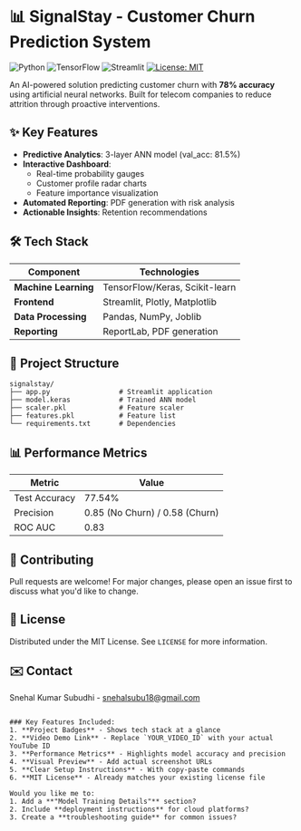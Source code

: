 # 📊 SignalStay - Customer Churn Prediction System

![Python](https://img.shields.io/badge/Python-3.8+-blue)
![TensorFlow](https://img.shields.io/badge/TensorFlow-2.12+-orange)
![Streamlit](https://img.shields.io/badge/Streamlit-1.25+-red)
[![License: MIT](https://img.shields.io/badge/License-MIT-yellow.svg)](LICENSE)

An AI-powered solution predicting customer churn with **78% accuracy** using artificial neural networks. Built for telecom companies to reduce attrition through proactive interventions.

## ✨ Key Features
- **Predictive Analytics**: 3-layer ANN model (val_acc: 81.5%)
- **Interactive Dashboard**: 
  - Real-time probability gauges
  - Customer profile radar charts
  - Feature importance visualization
- **Automated Reporting**: PDF generation with risk analysis
- **Actionable Insights**: Retention recommendations

## 🛠 Tech Stack
| Component | Technologies |
|-----------|--------------|
| **Machine Learning** | TensorFlow/Keras, Scikit-learn |
| **Frontend** | Streamlit, Plotly, Matplotlib |
| **Data Processing** | Pandas, NumPy, Joblib |
| **Reporting** | ReportLab, PDF generation |

## 📂 Project Structure
```
signalstay/
├── app.py                 # Streamlit application
├── model.keras            # Trained ANN model
├── scaler.pkl             # Feature scaler
├── features.pkl           # Feature list
└── requirements.txt       # Dependencies
```

## 📊 Performance Metrics
| Metric | Value |
|--------|-------|
| Test Accuracy   | 77.54%  |
| Precision    | 0.85 (No Churn) / 0.58 (Churn) |
| ROC AUC     | 0.83  |

## 🤝 Contributing
Pull requests are welcome! For major changes, please open an issue first to discuss what you'd like to change.

## 📜 License
Distributed under the MIT License. See `LICENSE` for more information.

## ✉️ Contact
Snehal Kumar Subudhi - snehalsubu18@gmail.com
```

### Key Features Included:
1. **Project Badges** - Shows tech stack at a glance
2. **Video Demo Link** - Replace `YOUR_VIDEO_ID` with your actual YouTube ID
3. **Performance Metrics** - Highlights model accuracy and precision
4. **Visual Preview** - Add actual screenshot URLs
5. **Clear Setup Instructions** - With copy-paste commands
6. **MIT License** - Already matches your existing license file

Would you like me to:
1. Add a **"Model Training Details"** section?
2. Include **deployment instructions** for cloud platforms?
3. Create a **troubleshooting guide** for common issues?
